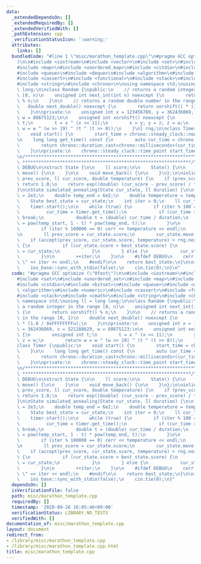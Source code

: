 ```yaml
---
data:
  _extendedDependsOn: []
  _extendedRequiredBy: []
  _extendedVerifiedWith: []
  _pathExtension: cpp
  _verificationStatusIcon: ':warning:'
  attributes:
    links: []
  bundledCode: "#line 1 \"misc/marathon_template.cpp\"\n#pragma GCC optimize (\"Ofast\"\
    )\n\n#include <iostream>\n#include <vector>\n#include <set>\n#include <unordered_set>\n\
    #include <map>\n#include <unordered_map>\n#include <cstdio>\n#include <bitset>\n\
    #include <queue>\n#include <deque>\n#include <algorithm>\n#include <numeric>\n\
    #include <cassert>\n#include <functional>\n#include <stack>\n#include <cmath>\n\
    #include <string>\n#include <chrono>\n\nusing namespace std;\nusing ll = long\
    \ long;\n\nclass Random {\npublic:\n    // returns a random integer in the range\
    \ [0, n)\n    unsigned int next_int(int n) noexcept {\n        return xorshift()\
    \ % n;\n    }\n\n    // returns a random double number in the range [0, 1)\n \
    \   double next_double() noexcept {\n        return xorshift() * (1.0 / 0xFFFFFFFFu);\n\
    \    }\n\nprivate:\n    unsigned int x = 123456789, y = 362436069, z = 521288629,\
    \ w = 88675123;\n\n    unsigned int xorshift() noexcept {\n        unsigned int\
    \ t;\n        t = x ^ (x << 11);\n        x = y; y = z; z = w;\n        return\
    \ w = w ^ (w >> 19) ^ (t ^ (t >> 8));\n    }\n} rng;\n\nclass Timer {\npublic:\n\
    \    void start() {\n        start_time = chrono::steady_clock::now();\n    }\n\
    \n    long long get_time() const {\n        auto cur_time = chrono::steady_clock::now();\n\
    \        return chrono::duration_cast<chrono::milliseconds>(cur_time - start_time).count();\n\
    \    }\n\nprivate:\n    chrono::steady_clock::time_point start_time;\n} timer;\n\
    \n/***************************************************************\n * CODE BELOW\n\
    \ ***************************************************************/\n\n#define\
    \ DEBUG\n\nstruct State {\n\n    ll score;\n\n    State() {\n\n    }\n\n    void\
    \ move() {\n\n    }\n\n    void move_back() {\n\n    }\n};\n\ninline double accept(ll\
    \ prev_score, ll cur_score, double temperature) {\n    if (prev_score < cur_score)\
    \ return 1.0;\n    return exp((double) (cur_score - prev_score) / temperature);\n\
    }\n\nState simulated_annealing(State cur_state, ll duration) {\n\n    double temp_start\
    \ = 2e3;\n    double temp_end = 6e2;\n    double temperature = temp_start;\n\n\
    \    State best_state = cur_state;\n    int iter = 0;\n    ll cur_time = 0;\n\
    \    timer.start();\n\n    while (true) {\n        if (iter % 100 == 0) {\n  \
    \          cur_time = timer.get_time();\n            if (cur_time > duration)\
    \ break;\n            double t = (double) cur_time / duration;\n            temperature\
    \ = pow(temp_start, 1 - t) * pow(temp_end, t);\n        }\n\n        #ifdef DEBUG\n\
    \        if (iter % 100000 == 0) cerr << temperature << endl;\n        #endif\n\
    \n        ll prev_score = cur_state.score;\n        cur_state.move();\n\n    \
    \    if (accept(prev_score, cur_state.score, temperature) > rng.next_double())\
    \ {\n            if (cur_state.score > best_state.score) {\n                best_state\
    \ = cur_state;\n            }\n        } else {\n            cur_state.move_back();\n\
    \        }\n\n        ++iter;\n    }\n\n    #ifdef DEBUG\n    cerr << \"Iterations:\
    \ \" << iter << endl;\n    #endif\n\n    return best_state;\n}\n\nint main() {\n\
    \    ios_base::sync_with_stdio(false);\n    cin.tie(0);\n}\n"
  code: "#pragma GCC optimize (\"Ofast\")\n\n#include <iostream>\n#include <vector>\n\
    #include <set>\n#include <unordered_set>\n#include <map>\n#include <unordered_map>\n\
    #include <cstdio>\n#include <bitset>\n#include <queue>\n#include <deque>\n#include\
    \ <algorithm>\n#include <numeric>\n#include <cassert>\n#include <functional>\n\
    #include <stack>\n#include <cmath>\n#include <string>\n#include <chrono>\n\nusing\
    \ namespace std;\nusing ll = long long;\n\nclass Random {\npublic:\n    // returns\
    \ a random integer in the range [0, n)\n    unsigned int next_int(int n) noexcept\
    \ {\n        return xorshift() % n;\n    }\n\n    // returns a random double number\
    \ in the range [0, 1)\n    double next_double() noexcept {\n        return xorshift()\
    \ * (1.0 / 0xFFFFFFFFu);\n    }\n\nprivate:\n    unsigned int x = 123456789, y\
    \ = 362436069, z = 521288629, w = 88675123;\n\n    unsigned int xorshift() noexcept\
    \ {\n        unsigned int t;\n        t = x ^ (x << 11);\n        x = y; y = z;\
    \ z = w;\n        return w = w ^ (w >> 19) ^ (t ^ (t >> 8));\n    }\n} rng;\n\n\
    class Timer {\npublic:\n    void start() {\n        start_time = chrono::steady_clock::now();\n\
    \    }\n\n    long long get_time() const {\n        auto cur_time = chrono::steady_clock::now();\n\
    \        return chrono::duration_cast<chrono::milliseconds>(cur_time - start_time).count();\n\
    \    }\n\nprivate:\n    chrono::steady_clock::time_point start_time;\n} timer;\n\
    \n/***************************************************************\n * CODE BELOW\n\
    \ ***************************************************************/\n\n#define\
    \ DEBUG\n\nstruct State {\n\n    ll score;\n\n    State() {\n\n    }\n\n    void\
    \ move() {\n\n    }\n\n    void move_back() {\n\n    }\n};\n\ninline double accept(ll\
    \ prev_score, ll cur_score, double temperature) {\n    if (prev_score < cur_score)\
    \ return 1.0;\n    return exp((double) (cur_score - prev_score) / temperature);\n\
    }\n\nState simulated_annealing(State cur_state, ll duration) {\n\n    double temp_start\
    \ = 2e3;\n    double temp_end = 6e2;\n    double temperature = temp_start;\n\n\
    \    State best_state = cur_state;\n    int iter = 0;\n    ll cur_time = 0;\n\
    \    timer.start();\n\n    while (true) {\n        if (iter % 100 == 0) {\n  \
    \          cur_time = timer.get_time();\n            if (cur_time > duration)\
    \ break;\n            double t = (double) cur_time / duration;\n            temperature\
    \ = pow(temp_start, 1 - t) * pow(temp_end, t);\n        }\n\n        #ifdef DEBUG\n\
    \        if (iter % 100000 == 0) cerr << temperature << endl;\n        #endif\n\
    \n        ll prev_score = cur_state.score;\n        cur_state.move();\n\n    \
    \    if (accept(prev_score, cur_state.score, temperature) > rng.next_double())\
    \ {\n            if (cur_state.score > best_state.score) {\n                best_state\
    \ = cur_state;\n            }\n        } else {\n            cur_state.move_back();\n\
    \        }\n\n        ++iter;\n    }\n\n    #ifdef DEBUG\n    cerr << \"Iterations:\
    \ \" << iter << endl;\n    #endif\n\n    return best_state;\n}\n\nint main() {\n\
    \    ios_base::sync_with_stdio(false);\n    cin.tie(0);\n}"
  dependsOn: []
  isVerificationFile: false
  path: misc/marathon_template.cpp
  requiredBy: []
  timestamp: '2020-09-26 16:05:46+09:00'
  verificationStatus: LIBRARY_NO_TESTS
  verifiedWith: []
documentation_of: misc/marathon_template.cpp
layout: document
redirect_from:
- /library/misc/marathon_template.cpp
- /library/misc/marathon_template.cpp.html
title: misc/marathon_template.cpp
---
```

